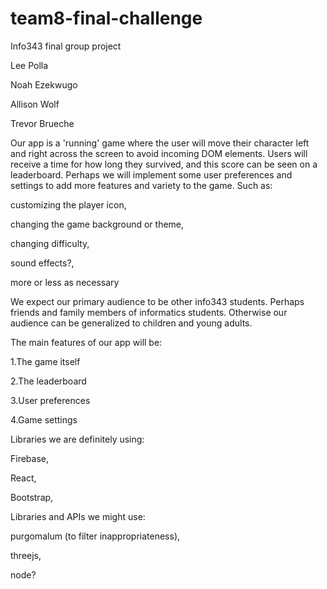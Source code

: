 # team8-final-challenge
Info343 final group project

Lee Polla

Noah Ezekwugo

Allison Wolf

Trevor Brueche

Our app is a 'running' game where the user will move their character left and right across the screen to avoid incoming DOM elements. 
Users will receive a time for how long they survived, and this score can be seen on a leaderboard.
Perhaps we will implement some user preferences and settings to add more features and variety to the game. Such as:

  customizing the player icon,
  
  changing the game background or theme,
  
  changing difficulty,
  
  sound effects?,
  
  more or less as necessary

We expect our primary audience to be other info343 students. Perhaps friends and family members of informatics students. Otherwise our audience can be generalized to children and young adults.

The main features of our app will be:

  1.The game itself
  
  2.The leaderboard
  
  3.User preferences
  
  4.Game settings

Libraries we are definitely using:

  Firebase,
  
  React,
  
  Bootstrap,
  
Libraries and APIs we might use:

  purgomalum (to filter inappropriateness),
  
  threejs,
  
  node?
  
